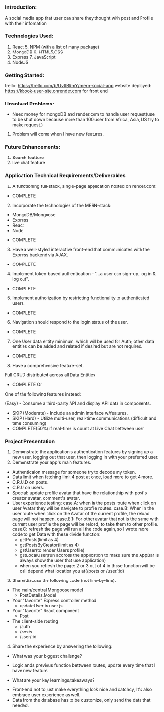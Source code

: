 ### Introduction:
 A social media app that user can share they thought with post and Profile with their infomation.
### Technologies Used: 
1. React    5. NPM (with a list of many package)
2. MongoDB  6. HTML5,CSS
3. Express  7. JavaScript
4. NodeJS   
### Getting Started: 
trello: https://trello.com/b/UvtlBRmY/mern-social-app
website deployed: https://kbook-user-site.onrender.com for front end
### Unsolved Problems:
- Need money for mongoDB and render.com to handle user request(use to be shut down because more than 100 user from Africa, Asia, US try to make request.)
1. Problem will come when I have new features.
### Future Enhancements: 
1. Search featture
2. live chat feature


### Application Technical Requirements/Deliverables
1. A functioning full-stack, single-page application hosted on render.com:
*  COMPLETE

2. Incorporate the technologies of the MERN-stack:
- MongoDB/Mongoose
- Express
- React
- Node
*  COMPLETE

3. Have a well-styled interactive front-end that communicates with the Express backend via AJAX.
* COMPLETE

4. Implement token-based authentication - "...a user can sign-up, log in & log out".
* COMPLETE

5. Implement authorization by restricting functionality to authenticated users.
* COMPLETE

6. Navigation should respond to the login status of the user.
* COMPLETE

7. One User data entity minimum, which will be used for Auth; other data entities can be added and related if desired but are not required.
* COMPLETE
8. Have a comprehensive feature-set.

Full CRUD distributed across all Data Entities
* COMPLETE
Or

One of the following features instead:

(Easy) - Consume a third-party API and display API data in components.
* SKIP
(Moderate) - Include an admin interface w/features.
* SKIP
(Hard) - Utilize multi-user, real-time communications (difficult and time consuming)
* COMPLETE(50%) if real-time is count at Live Chat bettween user

### Project Presentation

1. Demonstrate the application's authentication features by signing up a new user, logging out that user, then logging in with your preferred user.
2. Demonstrate your app's main features.
 - Authenticaion message for someone try to decode my token.
 - Data limit when fetching limit 4 post at once, load more to get 4 more.
 - C.R.U.D on posts.
 - C.R.U on users.
 - Special: update profile avatar that have the relationship with post's creator avatar, comment's avatar.
 - User experience testing:
   case.A: when in the posts route when click on user Avatar they will be navigate to profile routes.
   case.B: When in the user route when click on the Avatar of the current profile, the reload page will not happen. 
   case.B.1: For other avatar that not is the same with current user profile the page will be reload, to take them to other profile.
   case.C: refresh the page will run all the code again, so I wrote more code to get Data with these divide function:
   - getPosts(limit as 4)
   - getPostsByCreator(limit as 4)
   - getUser(to render Users profile)
   - getLocalUser(run accross the application to make sure the AppBar is always show the user that use application)
   * when you refresh the page: 2 or 3 out of 4 in those function will be call depend what location you at(/posts or /user/:id)

3. Share/discuss the following code (not line-by-line):

- The main/central Mongoose model
  * PostDetails.Model
- Your "favorite" Express controller method
  * updateUser in user.js
- Your "favorite" React component
  * Post
- The client-side routing
  * /auth
  * /posts
  * /user/:id
4. Share the experience by answering the following:

- What was your biggest challenge?
 * Logic ands previous function bettween routes, update every time that I have new feature.
- What are your key learnings/takeaways?
 * Front-end not to just make everything look nice and catchcy, It's also embrace user experience as well.
 * Data from the database has to be customize, only send the data that needed.

